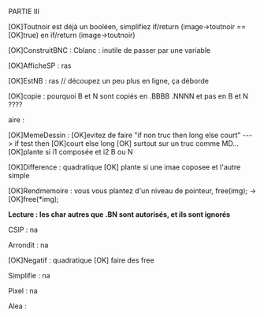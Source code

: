 PARTIE III

[OK]Toutnoir est déjà un booléen, simplifiez if/return (image->toutnoir ==
[OK]true) en if/return (image->toutnoir)


[OK]ConstruitBNC : Cblanc : inutile de passer par une variable

[OK]AfficheSP : ras

[OK]EstNB : ras // découpez un peu plus en ligne, ça déborde

[OK]copie : pourquoi B et N sont copiés en .BBBB .NNNN et pas en B et N ????

aire :

[OK]MemeDessin :
[OK]evitez de faire "if non truc then long else court"  ---> if test then
[OK]court else long
[OK]      surtout sur un truc comme MD...
[OK]plante si i1 composée et i2  B ou N

[OK]Difference : quadratique
[OK]   plante si une imae coposee et l'autre simple

[OK]Rendmemoire : vous vous plantez d'un niveau de pointeur, free(img); ->
[OK]free(*img);

**Lecture :          les char autres que .BN sont autorisés, et ils sont
ignorés**

CSIP : na

Arrondit : na

[OK]Negatif : quadratique
[OK]       faire des free

Simplifie : na

Pixel : na

Alea :
